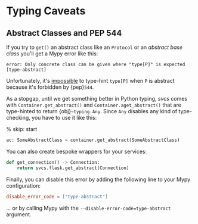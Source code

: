 # Typing Caveats

## Abstract Classes and PEP 544

If you try to `get()` an abstract class like an `Protocol` or an *abstract base class* you'll get a Mypy error like this:

```text
error: Only concrete class can be given where "type[P]" is expected  [type-abstract]
```

Unfortunately, it's [impossible](https://github.com/python/mypy/issues/4717) to type-hint `type[P]` when `P` is abstract because it's forbidden by {pep}`544`.

As a stopgap, until we get something better in Python typing, *svcs* comes with `Container.get_abstract()` and `Container.aget_abstract()` that are type-hinted to return {obj}`~typing.Any`.
Since `Any` disables any kind of type-checking, you have to use it like this:

% skip: start

```python
ac: SomeAbstractClass = container.get_abstract(SomeAbstractClass)
```

You can also create bespoke wrappers for your services:

```python
def get_connection() -> Connection:
    return svcs.flask.get_abstract(Connection)
```

Finally, you can disable this error by adding the following line to your Mypy configuration:

```toml
disable_error_code = ["type-abstract"]
```

... or by calling Mypy with the `--disable-error-code=type-abstract` argument.
